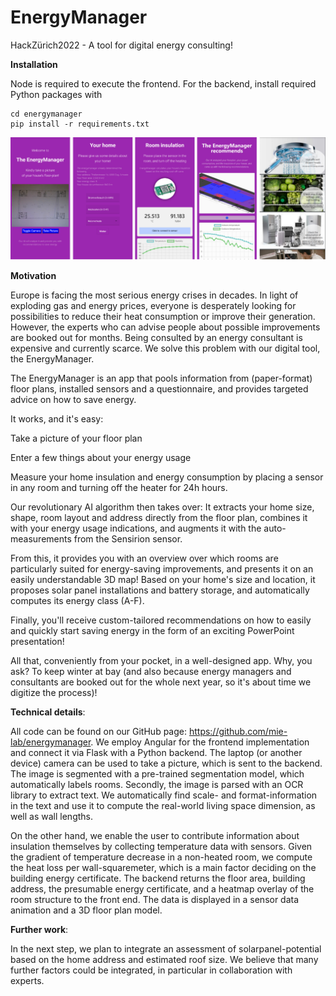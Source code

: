 # EnergyManager

HackZürich2022 - A tool for digital energy consulting!

**Installation**

Node is required to execute the frontend. For the backend, install required Python packages with
```
cd energymanager
pip install -r requirements.txt
```

![App](/frontend/src/assets/screenshots.jpg?raw=true "App")

**Motivation**

Europe is facing the most serious energy crises in decades. In light of exploding gas and energy prices, everyone is desperately looking for possibilities to reduce their heat consumption or improve their generation. However, the experts who can advise people about possible improvements are booked out for months. Being consulted by an energy consultant is expensive and currently scarce. We solve this problem with our digital tool, the EnergyManager.

The EnergyManager is an app that pools information from (paper-format) floor plans, installed sensors and a questionnaire, and provides targeted advice on how to save energy.

It works, and it's easy: 

Take a picture of your floor plan

Enter a few things about your energy usage

Measure your home insulation and energy consumption by placing a sensor in any room and turning off the heater for 24h hours.

Our revolutionary AI algorithm then takes over: It extracts your home size, shape, room layout and address directly from the floor plan, combines it with your energy usage indications, and augments it with the auto-measurements from the Sensirion sensor.

From this, it provides you with an overview over which rooms are particularly suited for energy-saving improvements, and presents it on an easily understandable 3D map! Based on your home's size and location, it proposes solar panel installations and battery storage, and automatically computes its energy class (A-F).

Finally, you'll receive custom-tailored recommendations on how to easily and quickly start saving energy in the form of an exciting PowerPoint presentation! 

All that, conveniently from your pocket, in a well-designed app. Why, you ask? To keep winter at bay (and also because energy managers and consultants are booked out for the whole next year, so it's about time we digitize the process)!

**Technical details**:

All code can be found on our GitHub page: https://github.com/mie-lab/energymanager. We employ Angular for the frontend implementation and connect it via Flask with a Python backend. The laptop (or another device) camera can be used to take a picture, which is sent to the backend. The image is segmented with a pre-trained segmentation model, which automatically labels rooms. Secondly, the image is parsed with an OCR library to extract text. We automatically find scale- and format-information in the text and use it to compute the real-world living space dimension, as well as wall lengths. 

On the other hand, we enable the user to contribute information about insulation themselves by collecting temperature data with sensors. Given the gradient of temperature decrease in a non-heated room, we compute the heat loss per wall-squaremeter, which is a main factor deciding on the building energy certificate. The backend returns the floor area, building address, the presumable energy certificate, and a heatmap overlay of the room structure to the front end. The data is displayed in a sensor data animation and a 3D floor plan model.

**Further work**:

In the next step, we plan to integrate an assessment of solarpanel-potential based on the home address and estimated roof size. We believe that many further factors could be integrated, in particular in collaboration with experts. 



